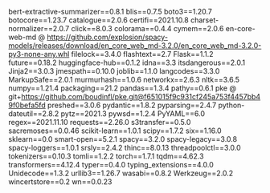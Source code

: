bert-extractive-summarizer==0.8.1
blis==0.7.5
boto3==1.20.7
botocore==1.23.7
catalogue==2.0.6
certifi==2021.10.8
charset-normalizer==2.0.7
click==8.0.3
colorama==0.4.4
cymem==2.0.6
en-core-web-md @ https://github.com/explosion/spacy-models/releases/download/en_core_web_md-3.2.0/en_core_web_md-3.2.0-py3-none-any.whl
filelock==3.4.0
flashtext==2.7
Flask==1.1.2
future==0.18.2
huggingface-hub==0.1.2
idna==3.3
itsdangerous==2.0.1
Jinja2==3.0.3
jmespath==0.10.0
joblib==1.1.0
langcodes==3.3.0
MarkupSafe==2.0.1
murmurhash==1.0.6
networkx==2.6.3
nltk==3.6.5
numpy==1.21.4
packaging==21.2
pandas==1.3.4
pathy==0.6.1
pke @ git+https://github.com/boudinfl/pke.git@f651015f9c931cf245a753f4457bb49f0befa5fd
preshed==3.0.6
pydantic==1.8.2
pyparsing==2.4.7
python-dateutil==2.8.2
pytz==2021.3
pywsd==1.2.4
PyYAML==6.0
regex==2021.11.10
requests==2.26.0
s3transfer==0.5.0
sacremoses==0.0.46
scikit-learn==1.0.1
scipy==1.7.2
six==1.16.0
sklearn==0.0
smart-open==5.2.1
spacy==3.2.0
spacy-legacy==3.0.8
spacy-loggers==1.0.1
srsly==2.4.2
thinc==8.0.13
threadpoolctl==3.0.0
tokenizers==0.10.3
tomli==1.2.2
torch==1.7.1
tqdm==4.62.3
transformers==4.12.4
typer==0.4.0
typing_extensions==4.0.0
Unidecode==1.3.2
urllib3==1.26.7
wasabi==0.8.2
Werkzeug==2.0.2
wincertstore==0.2
wn==0.0.23
